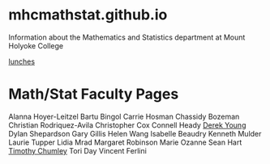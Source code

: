 # mhcmathstat.github.io

Information about the Mathematics and Statistics department at Mount Holyoke College

[lunches](/lunches/)


# Math/Stat Faculty Pages

Alanna Hoyer-Leitzel
Bartu Bingol
Carrie Hosman
Chassidy Bozeman
Christian Rodriquez-Avila
Christopher Cox
Connell Heady
[Derek Young](https://derekyoungmath.github.io/)
Dylan Shepardson
Gary Gillis
Helen Wang
Isabelle Beaudry
Kenneth Mulder
Laurie Tupper
Lidia Mrad
Margaret Robinson
Marie Ozanne
Sean Hart
[Timothy Chumley](http://tchumley.mtholyoke.edu/)
Tori Day
Vincent Ferlini
